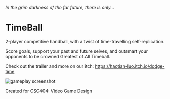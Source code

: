 *In the grim darkness of the far future, there is only...*

# TimeBall

2-player competitive handball, with a twist of time-travelling self-replication.

Score goals, support your past and future selves, and outsmart your opponents to be crowned Greatest of All Timeball.

Check out the trailer and more on our itch:
https://haotian-luo.itch.io/dodge-time

![gameplay screenshot](https://img.itch.zone/aW1hZ2UvMTIxNTUxMS83NjMwMzI4LnBuZw==/original/aEniaM.png)

Created for CSC404: Video Game Design
